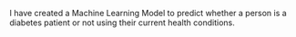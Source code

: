I have created a Machine Learning Model to predict whether a person is a diabetes patient or not using their current health conditions.
